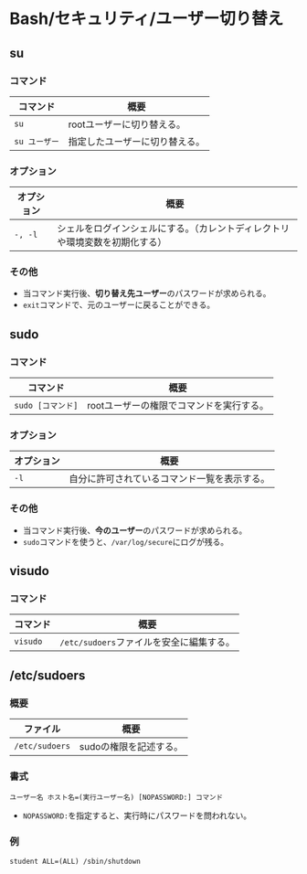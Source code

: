 # Bash/セキュリティ/ユーザー切り替え

## su

### コマンド

| コマンド      | 概要                           |
| ------------- | ------------------------------ |
| `su`          | rootユーザーに切り替える。     |
| `su ユーザー` | 指定したユーザーに切り替える。 |

### オプション

| オプション | 概要                                                         |
| ---------- | ------------------------------------------------------------ |
| `-, -l`    | シェルをログインシェルにする。（カレントディレクトリや環境変数を初期化する） |

### その他

- 当コマンド実行後、**切り替え先ユーザー**のパスワードが求められる。
- `exit`コマンドで、元のユーザーに戻ることができる。

## sudo

### コマンド

| コマンド          | 概要                                     |
| ----------------- | ---------------------------------------- |
| `sudo [コマンド]` | rootユーザーの権限でコマンドを実行する。 |

### オプション

| オプション | 概要                                         |
| ---------- | -------------------------------------------- |
| `-l`       | 自分に許可されているコマンド一覧を表示する。 |

### その他

- 当コマンド実行後、**今のユーザー**のパスワードが求められる。
- `sudo`コマンドを使うと、`/var/log/secure`にログが残る。

## visudo

### コマンド

| コマンド | 概要                                     |
| -------- | ---------------------------------------- |
| `visudo` | `/etc/sudoers`ファイルを安全に編集する。 |

## /etc/sudoers

### 概要

| ファイル       | 概要                   |
| -------------- | ---------------------- |
| `/etc/sudoers` | sudoの権限を記述する。 |

### 書式

```text
ユーザー名 ホスト名=(実行ユーザー名) [NOPASSWORD:] コマンド
```

- `NOPASSWORD:`を指定すると、実行時にパスワードを問われない。

### 例

```text
student ALL=(ALL) /sbin/shutdown
```
